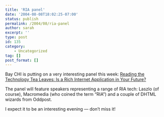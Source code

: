 ```yaml
---
title: 'RIA panel'
date: '2004-08-08T18:02:25-07:00'
status: publish
permalink: /2004/08/ria-panel
author: sarah
excerpt: ''
type: post
id: 135
category:
    - Uncategorized
tag: []
post_format: []
---
```

Bay CHI is putting on a very interesting panel this week: [Reading the Technology Tea Leaves: Is a Rich Internet Application in Your Future?](http://www.baychi.org/program/)

The panel will feature speakers representing a range of RIA tech: Laszlo (of course), Macromedia (who coined the term “RIA”) and a couple of DHTML wizards from Oddpost.

I expect it to be an interesting evening — don’t miss it!
